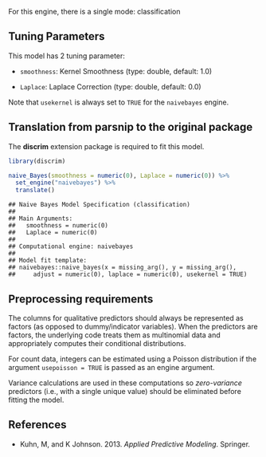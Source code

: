 


For this engine, there is a single mode: classification

## Tuning Parameters




This model has 2 tuning parameter:

- `smoothness`: Kernel Smoothness (type: double, default: 1.0)

- `Laplace`: Laplace Correction (type: double, default: 0.0)

Note that `usekernel` is always set to `TRUE` for the `naivebayes` engine.

## Translation from parsnip to the original package

The **discrim** extension package is required to fit this model.


```r
library(discrim)

naive_Bayes(smoothness = numeric(0), Laplace = numeric(0)) %>% 
  set_engine("naivebayes") %>% 
  translate()
```

```
## Naive Bayes Model Specification (classification)
## 
## Main Arguments:
##   smoothness = numeric(0)
##   Laplace = numeric(0)
## 
## Computational engine: naivebayes 
## 
## Model fit template:
## naivebayes::naive_bayes(x = missing_arg(), y = missing_arg(), 
##     adjust = numeric(0), laplace = numeric(0), usekernel = TRUE)
```

## Preprocessing requirements

The columns for qualitative predictors should always be represented as factors (as opposed to dummy/indicator variables). When the predictors are factors, the underlying code treats them as multinomial data and appropriately computes their conditional distributions. 

For count data, integers can be estimated using a Poisson distribution if the argument `usepoisson = TRUE` is passed as an engine argument.  


Variance calculations are used in these computations so _zero-variance_ predictors (i.e., with a single unique value) should be eliminated before fitting the model. 



## References

 - Kuhn, M, and K Johnson. 2013. _Applied Predictive Modeling_. Springer.
